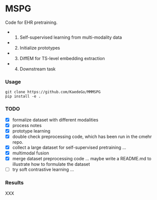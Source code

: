 # MSPG

Code for EHR pretraining.

- 1. Self-supervised learning from multi-modality data
- 2. Initialize prototypes
- 3. DiffEM for TS-level embedding extraction
- 4. Downstream task


### Usage 
```
git clone https://github.com/KaedeGo/MMMSPG
pip install -e .
```

### TODO

- [x] formalize dataset with different modalities
- [x] process notes
- [x] prototype learning
- [x] double check preprocessing code, which has been run in the cmehr repo.
- [x] collect a large dataset for self-supervised pretraining ...
- [x] multimodal fusion
- [x] merge dataset preprocessing code ... maybe write a README.md to illustrate how to formulate the dataset 
- [ ] try soft contrastive learning ...

### Results
XXX